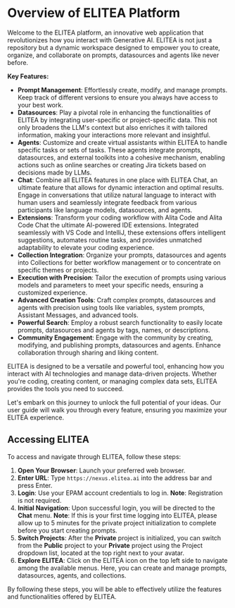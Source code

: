 # Overview of ELITEA Platform

Welcome to the ELITEA platform, an innovative web application that revolutionizes how you interact with Generative AI. ELITEA is not just a repository but a dynamic workspace designed to empower you to create, organize, and collaborate on prompts, datasources and agents like never before.

**Key Features:**

* **Prompt Management**: Effortlessly create, modify, and manage prompts. Keep track of different versions to ensure you always have access to your best work.
* **Datasources**: Play a pivotal role in enhancing the functionalities of ELITEA by integrating user-specific or project-specific data. This not only broadens the LLM's context but also enriches it with tailored information, making your interactions more relevant and insightful.
* **Agents**: Customize and create virtual assistants within ELITEA to handle specific tasks or sets of tasks. These agents integrate prompts, datasources, and external toolkits into a cohesive mechanism, enabling actions such as online searches or creating Jira tickets based on decisions made by LLMs.
* **Chat**: Combine all ELITEA features in one place with ELITEA Chat, an ultimate feature that allows for dynamic interaction and optimal results. Engage in conversations that utilize natural language to interact with human users and seamlessly integrate feedback from various participants like language models, datasources, and agents.
* **Extensions**: Transform your coding workflow with Alita Code and Alita Code Chat the ultimate AI-powered IDE extensions. Integrated seamlessly with VS Code and IntelliJ, these extensions offers intelligent suggestions, automates routine tasks, and provides unmatched adaptability to elevate your coding experience.
* **Collection Integration**: Organize your prompts, datasources and agents into Collections for better workflow management or to concentrate on specific themes or projects.
* **Execution with Precision**: Tailor the execution of prompts using various models and parameters to meet your specific needs, ensuring a customized experience.
* **Advanced Creation Tools**: Craft complex prompts, datasources and agents with precision using tools like variables, system prompts, Assistant Messages, and advanced tools.
* **Powerful Search**: Employ a robust search functionality to easily locate prompts, datasources and agents by tags, names, or descriptions.
* **Community Engagement**: Engage with the community by creating, modifying, and publishing prompts, datasources and agents. Enhance collaboration through sharing and liking content.

ELITEA is designed to be a versatile and powerful tool, enhancing how you interact with AI technologies and manage data-driven projects. Whether you're coding, creating content, or managing complex data sets, ELITEA provides the tools you need to succeed.

Let's embark on this journey to unlock the full potential of your ideas. Our user guide will walk you through every feature, ensuring you maximize your ELITEA experience.

## Accessing ELITEA

To access and navigate through ELITEA, follow these steps:

1. **Open Your Browser**: Launch your preferred web browser.
2. **Enter URL**: Type `https://nexus.elitea.ai` into the address bar and press Enter.
3. **Login**: Use your EPAM account credentials to log in. **Note**: Registration is not required.
4. **Initial Navigation**: Upon successful login, you will be directed to the **Chat** menu. **Note**: If this is your first time logging into ELITEA, please allow up to 5 minutes for the private project initialization to complete before you start creating prompts.
5. **Switch Projects**: After the **Private** project is initialized, you can switch from the **Public** project to your **Private** project using the Project dropdown list, located at the top right next to your avatar.
6. **Explore ELITEA**: Click on the ELITEA icon on the top left side to navigate among the available menus. Here, you can create and manage prompts, datasources, agents, and collections.

By following these steps, you will be able to effectively utilize the features and functionalities offered by ELITEA.